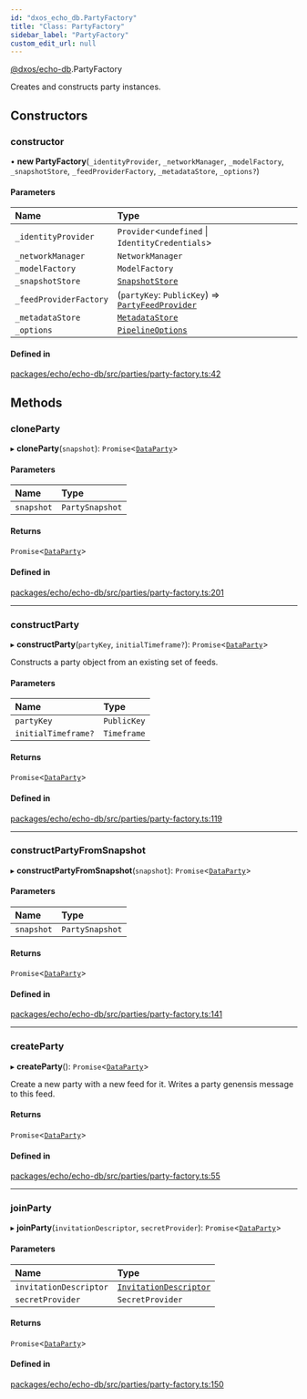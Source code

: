```yaml
---
id: "dxos_echo_db.PartyFactory"
title: "Class: PartyFactory"
sidebar_label: "PartyFactory"
custom_edit_url: null
---
```


[@dxos/echo-db](../modules/dxos_echo_db.md).PartyFactory

Creates and constructs party instances.

## Constructors

### constructor

• **new PartyFactory**(`_identityProvider`, `_networkManager`, `_modelFactory`, `_snapshotStore`, `_feedProviderFactory`, `_metadataStore`, `_options?`)

#### Parameters

| Name | Type |
| :------ | :------ |
| `_identityProvider` | `Provider`<`undefined` \| `IdentityCredentials`\> |
| `_networkManager` | `NetworkManager` |
| `_modelFactory` | `ModelFactory` |
| `_snapshotStore` | [`SnapshotStore`](dxos_echo_db.SnapshotStore.md) |
| `_feedProviderFactory` | (`partyKey`: `PublicKey`) => [`PartyFeedProvider`](dxos_echo_db.PartyFeedProvider.md) |
| `_metadataStore` | [`MetadataStore`](dxos_echo_db.MetadataStore.md) |
| `_options` | [`PipelineOptions`](../interfaces/dxos_echo_db.PipelineOptions.md) |

#### Defined in

[packages/echo/echo-db/src/parties/party-factory.ts:42](https://github.com/dxos/dxos/blob/b06737400/packages/echo/echo-db/src/parties/party-factory.ts#L42)

## Methods

### cloneParty

▸ **cloneParty**(`snapshot`): `Promise`<[`DataParty`](dxos_echo_db.DataParty.md)\>

#### Parameters

| Name | Type |
| :------ | :------ |
| `snapshot` | `PartySnapshot` |

#### Returns

`Promise`<[`DataParty`](dxos_echo_db.DataParty.md)\>

#### Defined in

[packages/echo/echo-db/src/parties/party-factory.ts:201](https://github.com/dxos/dxos/blob/b06737400/packages/echo/echo-db/src/parties/party-factory.ts#L201)

___

### constructParty

▸ **constructParty**(`partyKey`, `initialTimeframe?`): `Promise`<[`DataParty`](dxos_echo_db.DataParty.md)\>

Constructs a party object from an existing set of feeds.

#### Parameters

| Name | Type |
| :------ | :------ |
| `partyKey` | `PublicKey` |
| `initialTimeframe?` | `Timeframe` |

#### Returns

`Promise`<[`DataParty`](dxos_echo_db.DataParty.md)\>

#### Defined in

[packages/echo/echo-db/src/parties/party-factory.ts:119](https://github.com/dxos/dxos/blob/b06737400/packages/echo/echo-db/src/parties/party-factory.ts#L119)

___

### constructPartyFromSnapshot

▸ **constructPartyFromSnapshot**(`snapshot`): `Promise`<[`DataParty`](dxos_echo_db.DataParty.md)\>

#### Parameters

| Name | Type |
| :------ | :------ |
| `snapshot` | `PartySnapshot` |

#### Returns

`Promise`<[`DataParty`](dxos_echo_db.DataParty.md)\>

#### Defined in

[packages/echo/echo-db/src/parties/party-factory.ts:141](https://github.com/dxos/dxos/blob/b06737400/packages/echo/echo-db/src/parties/party-factory.ts#L141)

___

### createParty

▸ **createParty**(): `Promise`<[`DataParty`](dxos_echo_db.DataParty.md)\>

Create a new party with a new feed for it. Writes a party genensis message to this feed.

#### Returns

`Promise`<[`DataParty`](dxos_echo_db.DataParty.md)\>

#### Defined in

[packages/echo/echo-db/src/parties/party-factory.ts:55](https://github.com/dxos/dxos/blob/b06737400/packages/echo/echo-db/src/parties/party-factory.ts#L55)

___

### joinParty

▸ **joinParty**(`invitationDescriptor`, `secretProvider`): `Promise`<[`DataParty`](dxos_echo_db.DataParty.md)\>

#### Parameters

| Name | Type |
| :------ | :------ |
| `invitationDescriptor` | [`InvitationDescriptor`](dxos_echo_db.InvitationDescriptor.md) |
| `secretProvider` | `SecretProvider` |

#### Returns

`Promise`<[`DataParty`](dxos_echo_db.DataParty.md)\>

#### Defined in

[packages/echo/echo-db/src/parties/party-factory.ts:150](https://github.com/dxos/dxos/blob/b06737400/packages/echo/echo-db/src/parties/party-factory.ts#L150)
